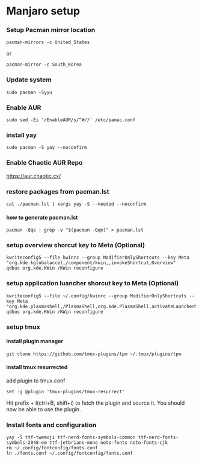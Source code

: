 # Manjaro setup

### Setup Pacman mirror location

    pacman-mirrors -c United_States

or

    pacman-mirror -c South_Korea

### Update system

    sudo pacman -Syyu

### Enable AUR

    sudo sed -Ei '/EnableAUR/s/^#//' /etc/pamac.conf

### install yay

    sudo pacman -S yay --noconfirm

### Enable Chaotic AUR Repo

https://aur.chaotic.cx/

### restore packages from pacman.lst

    cat ./pacman.lst | xargs yay -S --needed --noconfirm

#### how to generate pacman.lst

    pacman -Qqe | grep -v "$(pacman -Qqm)" > pacman.lst

### setup overview shorcut key to Meta (Optional)

    kwriteconfig5 --file kwinrc --group ModifierOnlyShortcuts --key Meta "org.kde.kglobalaccel,/component/kwin,,invokeShortcut,Overview"
    qdbus org.kde.KWin /KWin reconfigure

### setup application luancher shorcut key to Meta (Optional)

    kwriteconfig5 --file ~/.config/kwinrc --group ModifierOnlyShortcuts --key Meta "org.kde.plasmashell,/PlasmaShell,org.kde.PlasmaShell,activateLauncherMenu"
    qdbus org.kde.KWin /KWin reconfigure

### setup tmux

#### install plugin manager

    git clone https://github.com/tmux-plugins/tpm ~/.tmux/plugins/tpm

#### install tmux resurrected

add plugin to tmux.conf

    set -g @plugin 'tmux-plugins/tmux-resurrect'

Hit prefix + I(ctrl+B, shift+i) to fetch the plugin and source it. You should now be able to use the plugin.

### Install fonts and configuration

    yay -S ttf-twemoji ttf-nerd-fonts-symbols-common ttf-nerd-fonts-symbols-2048-em ttf-jetbrians-mono noto-fonts noto-fonts-cjk
    rm ~/.config/fontconfig/fonts.conf
    ln ./fonts.conf ~/.config/fontconfig/fonts.conf
